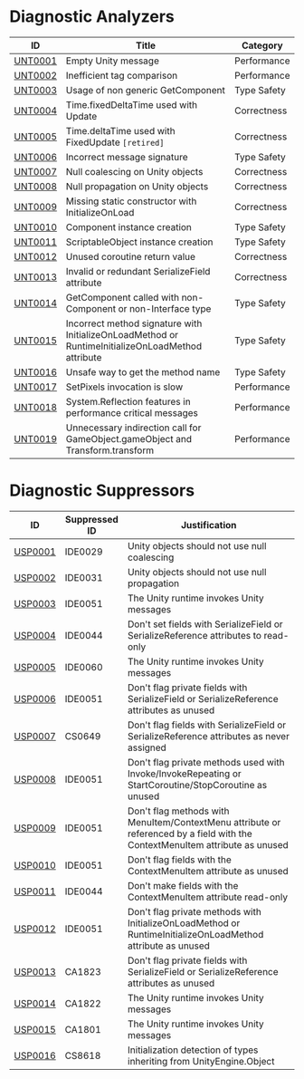 Diagnostic Analyzers
====================

| ID                    | Title                                                                                             | Category    |
|-----------------------|---------------------------------------------------------------------------------------------------|-------------|
| [UNT0001](UNT0001.md) | Empty Unity message                                                                               | Performance |
| [UNT0002](UNT0002.md) | Inefficient tag comparison                                                                        | Performance |
| [UNT0003](UNT0003.md) | Usage of non generic GetComponent                                                                 | Type Safety |
| [UNT0004](UNT0004.md) | Time.fixedDeltaTime used with Update                                                              | Correctness |
| [UNT0005](UNT0005.md) | Time.deltaTime used with FixedUpdate `[retired]`                                                  | Correctness |
| [UNT0006](UNT0006.md) | Incorrect message signature                                                                       | Type Safety |
| [UNT0007](UNT0007.md) | Null coalescing on Unity objects                                                                  | Correctness |
| [UNT0008](UNT0008.md) | Null propagation on Unity objects                                                                 | Correctness |
| [UNT0009](UNT0009.md) | Missing static constructor with InitializeOnLoad                                                  | Correctness |
| [UNT0010](UNT0010.md) | Component instance creation                                                                       | Type Safety |
| [UNT0011](UNT0011.md) | ScriptableObject instance creation                                                                | Type Safety |
| [UNT0012](UNT0012.md) | Unused coroutine return value                                                                     | Correctness |
| [UNT0013](UNT0013.md) | Invalid or redundant SerializeField attribute                                                     | Correctness |
| [UNT0014](UNT0014.md) | GetComponent called with non-Component or non-Interface type                                      | Type Safety |
| [UNT0015](UNT0015.md) | Incorrect method signature with InitializeOnLoadMethod or RuntimeInitializeOnLoadMethod attribute | Type Safety |
| [UNT0016](UNT0016.md) | Unsafe way to get the method name                                                                 | Type Safety |
| [UNT0017](UNT0017.md) | SetPixels invocation is slow                                                                      | Performance |
| [UNT0018](UNT0018.md) | System.Reflection features in performance critical messages                                       | Performance |
| [UNT0019](UNT0019.md) | Unnecessary indirection call for GameObject.gameObject and Transform.transform                    | Performance |

Diagnostic Suppressors
======================

| ID                    | Suppressed ID | Justification                                                                                                                |
|-----------------------|---------------|------------------------------------------------------------------------------------------------------------------------------|
| [USP0001](USP0001.md) | IDE0029       | Unity objects should not use null coalescing                                                                                 |
| [USP0002](USP0002.md) | IDE0031       | Unity objects should not use null propagation                                                                                |
| [USP0003](USP0003.md) | IDE0051       | The Unity runtime invokes Unity messages                                                                                     |
| [USP0004](USP0004.md) | IDE0044       | Don't set fields with SerializeField or SerializeReference attributes to read-only                                           |
| [USP0005](USP0005.md) | IDE0060       | The Unity runtime invokes Unity messages                                                                                     |
| [USP0006](USP0006.md) | IDE0051       | Don't flag private fields with SerializeField or SerializeReference attributes as unused                                     |
| [USP0007](USP0007.md) | CS0649        | Don't flag fields with SerializeField or SerializeReference attributes as never assigned                                     |
| [USP0008](USP0008.md) | IDE0051       | Don't flag private methods used with Invoke/InvokeRepeating or StartCoroutine/StopCoroutine as unused                        |
| [USP0009](USP0009.md) | IDE0051       | Don't flag methods with MenuItem/ContextMenu attribute or referenced by a field with the ContextMenuItem attribute as unused |
| [USP0010](USP0010.md) | IDE0051       | Don't flag fields with the ContextMenuItem attribute as unused                                                               |
| [USP0011](USP0011.md) | IDE0044       | Don't make fields with the ContextMenuItem attribute read-only                                                               |
| [USP0012](USP0012.md) | IDE0051       | Don't flag private methods with InitializeOnLoadMethod or RuntimeInitializeOnLoadMethod attribute as unused                  |
| [USP0013](USP0013.md) | CA1823        | Don't flag private fields with SerializeField or SerializeReference attributes as unused                                     |
| [USP0014](USP0014.md) | CA1822        | The Unity runtime invokes Unity messages                                                                                     |
| [USP0015](USP0015.md) | CA1801        | The Unity runtime invokes Unity messages                                                                                     |
| [USP0016](USP0016.md) | CS8618        | Initialization detection of types inheriting from UnityEngine.Object                                                         |
